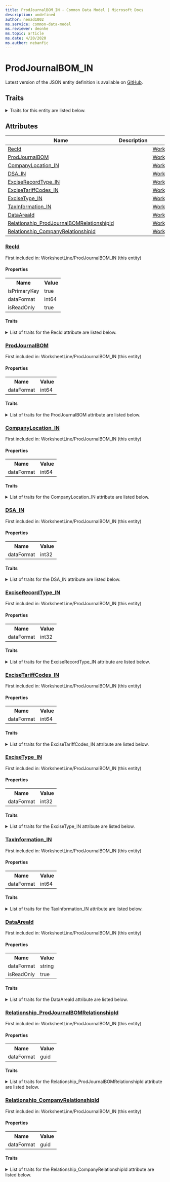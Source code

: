 ```yaml
---
title: ProdJournalBOM_IN - Common Data Model | Microsoft Docs
description: undefined
author: nenad1002
ms.service: common-data-model
ms.reviewer: deonhe
ms.topic: article
ms.date: 4/20/2020
ms.author: nebanfic
---
```


# ProdJournalBOM_IN

  
 Latest version of the JSON entity definition is available on <a href="https://github.com/Microsoft/CDM/tree/master/schemaDocuments/core/operationsCommon/Tables/SupplyChain/Production/WorksheetLine/ProdJournalBOM_IN.cdm.json" target="_blank">GitHub</a>.  

## Traits

<details>
<summary>Traits for this entity are listed below.  
</summary>

**is.identifiedBy**  
  names a specifc identity attribute to use with an entity  <table><tr><th>Parameter</th><th>Value</th><th>Data type</th><th>Explanation</th></tr><tr><td>attribute</td><td>[ProdJournalBOM_IN/(resolvedAttributes)/RecId](#RecId)</td><td>attribute</td><td></td></tr></table>

**is.CDM.entityVersion**  
  <table><tr><th>Parameter</th><th>Value</th><th>Data type</th><th>Explanation</th></tr><tr><td>versionNumber</td><td>"1.0.0"</td><td>string</td><td>semantic version number of the entity</td></tr></table>

**is.application.releaseVersion**  
  <table><tr><th>Parameter</th><th>Value</th><th>Data type</th><th>Explanation</th></tr><tr><td>releaseVersion</td><td>"10.0.13.0"</td><td>string</td><td>semantic version number of the application introducing this entity</td></tr></table>

</details>

## Attributes

|Name|Description|First Included in Instance|
|---|---|---|
|[RecId](#RecId)||<a href="ProdJournalBOM_IN.md" target="_blank">WorksheetLine/ProdJournalBOM_IN</a>|
|[ProdJournalBOM](#ProdJournalBOM)||<a href="ProdJournalBOM_IN.md" target="_blank">WorksheetLine/ProdJournalBOM_IN</a>|
|[CompanyLocation_IN](#CompanyLocation_IN)||<a href="ProdJournalBOM_IN.md" target="_blank">WorksheetLine/ProdJournalBOM_IN</a>|
|[DSA_IN](#DSA_IN)||<a href="ProdJournalBOM_IN.md" target="_blank">WorksheetLine/ProdJournalBOM_IN</a>|
|[ExciseRecordType_IN](#ExciseRecordType_IN)||<a href="ProdJournalBOM_IN.md" target="_blank">WorksheetLine/ProdJournalBOM_IN</a>|
|[ExciseTariffCodes_IN](#ExciseTariffCodes_IN)||<a href="ProdJournalBOM_IN.md" target="_blank">WorksheetLine/ProdJournalBOM_IN</a>|
|[ExciseType_IN](#ExciseType_IN)||<a href="ProdJournalBOM_IN.md" target="_blank">WorksheetLine/ProdJournalBOM_IN</a>|
|[TaxInformation_IN](#TaxInformation_IN)||<a href="ProdJournalBOM_IN.md" target="_blank">WorksheetLine/ProdJournalBOM_IN</a>|
|[DataAreaId](#DataAreaId)||<a href="ProdJournalBOM_IN.md" target="_blank">WorksheetLine/ProdJournalBOM_IN</a>|
|[Relationship_ProdJournalBOMRelationshipId](#Relationship_ProdJournalBOMRelationshipId)||<a href="ProdJournalBOM_IN.md" target="_blank">WorksheetLine/ProdJournalBOM_IN</a>|
|[Relationship_CompanyRelationshipId](#Relationship_CompanyRelationshipId)||<a href="ProdJournalBOM_IN.md" target="_blank">WorksheetLine/ProdJournalBOM_IN</a>|

### <a href=#RecId name="RecId">RecId</a>

First included in: WorksheetLine/ProdJournalBOM_IN (this entity)  

#### Properties

<table><tr><th>Name</th><th>Value</th></tr><tr><td>isPrimaryKey</td><td>true</td></tr><tr><td>dataFormat</td><td>int64</td></tr><tr><td>isReadOnly</td><td>true</td></tr></table>

#### Traits

<details>
<summary>List of traits for the RecId attribute are listed below.</summary>

**is.dataFormat.integer**  
**is.dataFormat.big**  
**is.identifiedBy**  
names a specifc identity attribute to use with an entity  <table><tr><th>Parameter</th><th>Value</th><th>Data type</th><th>Explanation</th></tr><tr><td>attribute</td><td>[ProdJournalBOM_IN/(resolvedAttributes)/RecId](#RecId)</td><td>attribute</td><td></td></tr></table>

**is.readOnly**  
**is.dataFormat.integer**  
**is.dataFormat.big**  
</details>

### <a href=#ProdJournalBOM name="ProdJournalBOM">ProdJournalBOM</a>

First included in: WorksheetLine/ProdJournalBOM_IN (this entity)  

#### Properties

<table><tr><th>Name</th><th>Value</th></tr><tr><td>dataFormat</td><td>int64</td></tr></table>

#### Traits

<details>
<summary>List of traits for the ProdJournalBOM attribute are listed below.</summary>

**is.dataFormat.integer**  
**is.dataFormat.big**  
**is.dataFormat.integer**  
**is.dataFormat.big**  
</details>

### <a href=#CompanyLocation_IN name="CompanyLocation_IN">CompanyLocation_IN</a>

First included in: WorksheetLine/ProdJournalBOM_IN (this entity)  

#### Properties

<table><tr><th>Name</th><th>Value</th></tr><tr><td>dataFormat</td><td>int64</td></tr></table>

#### Traits

<details>
<summary>List of traits for the CompanyLocation_IN attribute are listed below.</summary>

**is.dataFormat.integer**  
**is.dataFormat.big**  
**is.dataFormat.integer**  
**is.dataFormat.big**  
</details>

### <a href=#DSA_IN name="DSA_IN">DSA_IN</a>

First included in: WorksheetLine/ProdJournalBOM_IN (this entity)  

#### Properties

<table><tr><th>Name</th><th>Value</th></tr><tr><td>dataFormat</td><td>int32</td></tr></table>

#### Traits

<details>
<summary>List of traits for the DSA_IN attribute are listed below.</summary>

**is.dataFormat.integer**  
**is.dataFormat.integer**  
</details>

### <a href=#ExciseRecordType_IN name="ExciseRecordType_IN">ExciseRecordType_IN</a>

First included in: WorksheetLine/ProdJournalBOM_IN (this entity)  

#### Properties

<table><tr><th>Name</th><th>Value</th></tr><tr><td>dataFormat</td><td>int32</td></tr></table>

#### Traits

<details>
<summary>List of traits for the ExciseRecordType_IN attribute are listed below.</summary>

**is.dataFormat.integer**  
**is.dataFormat.integer**  
</details>

### <a href=#ExciseTariffCodes_IN name="ExciseTariffCodes_IN">ExciseTariffCodes_IN</a>

First included in: WorksheetLine/ProdJournalBOM_IN (this entity)  

#### Properties

<table><tr><th>Name</th><th>Value</th></tr><tr><td>dataFormat</td><td>int64</td></tr></table>

#### Traits

<details>
<summary>List of traits for the ExciseTariffCodes_IN attribute are listed below.</summary>

**is.dataFormat.integer**  
**is.dataFormat.big**  
**is.dataFormat.integer**  
**is.dataFormat.big**  
</details>

### <a href=#ExciseType_IN name="ExciseType_IN">ExciseType_IN</a>

First included in: WorksheetLine/ProdJournalBOM_IN (this entity)  

#### Properties

<table><tr><th>Name</th><th>Value</th></tr><tr><td>dataFormat</td><td>int32</td></tr></table>

#### Traits

<details>
<summary>List of traits for the ExciseType_IN attribute are listed below.</summary>

**is.dataFormat.integer**  
**is.dataFormat.integer**  
</details>

### <a href=#TaxInformation_IN name="TaxInformation_IN">TaxInformation_IN</a>

First included in: WorksheetLine/ProdJournalBOM_IN (this entity)  

#### Properties

<table><tr><th>Name</th><th>Value</th></tr><tr><td>dataFormat</td><td>int64</td></tr></table>

#### Traits

<details>
<summary>List of traits for the TaxInformation_IN attribute are listed below.</summary>

**is.dataFormat.integer**  
**is.dataFormat.big**  
**is.dataFormat.integer**  
**is.dataFormat.big**  
</details>

### <a href=#DataAreaId name="DataAreaId">DataAreaId</a>

First included in: WorksheetLine/ProdJournalBOM_IN (this entity)  

#### Properties

<table><tr><th>Name</th><th>Value</th></tr><tr><td>dataFormat</td><td>string</td></tr><tr><td>isReadOnly</td><td>true</td></tr></table>

#### Traits

<details>
<summary>List of traits for the DataAreaId attribute are listed below.</summary>

**is.dataFormat.character**  
**is.dataFormat.big**  
**is.dataFormat.array**  
**is.readOnly**  
**is.dataFormat.character**  
**is.dataFormat.array**  
</details>

### <a href=#Relationship_ProdJournalBOMRelationshipId name="Relationship_ProdJournalBOMRelationshipId">Relationship_ProdJournalBOMRelationshipId</a>

First included in: WorksheetLine/ProdJournalBOM_IN (this entity)  

#### Properties

<table><tr><th>Name</th><th>Value</th></tr><tr><td>dataFormat</td><td>guid</td></tr></table>

#### Traits

<details>
<summary>List of traits for the Relationship_ProdJournalBOMRelationshipId attribute are listed below.</summary>

**is.dataFormat.character**  
**is.dataFormat.big**  
**is.dataFormat.array**  
**is.dataFormat.guid**  
**means.identity.entityId**  
**is.linkedEntity.identifier**  
Marks the attribute(s) that hold foreign key references to a linked (used as an attribute) entity. This attribute is added to the resolved entity to enumerate the referenced entities.  <table><tr><th>Parameter</th><th>Value</th><th>Data type</th><th>Explanation</th></tr><tr><td>entityReferences</td><td><table><tr><th>entityReference</th><th>attributeReference</th></tr><tr><td><a href="../../ProductionControl/WorksheetLine/ProdJournalBOM.md" target="_blank">/core/operationsCommon/Tables/SupplyChain/ProductionControl/WorksheetLine/ProdJournalBOM.cdm.json/ProdJournalBOM</a></td><td><a href="../../ProductionControl/WorksheetLine/ProdJournalBOM.md#RecId" target="_blank">RecId</a></td></tr></table></td><td>entity</td><td>a reference to the constant entity holding the list of entity references</td></tr></table>

**is.dataFormat.guid**  
**is.dataFormat.character**  
**is.dataFormat.array**  
</details>

### <a href=#Relationship_CompanyRelationshipId name="Relationship_CompanyRelationshipId">Relationship_CompanyRelationshipId</a>

First included in: WorksheetLine/ProdJournalBOM_IN (this entity)  

#### Properties

<table><tr><th>Name</th><th>Value</th></tr><tr><td>dataFormat</td><td>guid</td></tr></table>

#### Traits

<details>
<summary>List of traits for the Relationship_CompanyRelationshipId attribute are listed below.</summary>

**is.dataFormat.character**  
**is.dataFormat.big**  
**is.dataFormat.array**  
**is.dataFormat.guid**  
**means.identity.entityId**  
**is.linkedEntity.identifier**  
Marks the attribute(s) that hold foreign key references to a linked (used as an attribute) entity. This attribute is added to the resolved entity to enumerate the referenced entities.  <table><tr><th>Parameter</th><th>Value</th><th>Data type</th><th>Explanation</th></tr><tr><td>entityReferences</td><td><table><tr><th>entityReference</th><th>attributeReference</th></tr><tr><td><a href="../../../Finance/Ledger/Main/CompanyInfo.md" target="_blank">/core/operationsCommon/Tables/Finance/Ledger/Main/CompanyInfo.cdm.json/CompanyInfo</a></td><td><a href="../../../Finance/Ledger/Main/CompanyInfo.md#RecId" target="_blank">RecId</a></td></tr></table></td><td>entity</td><td>a reference to the constant entity holding the list of entity references</td></tr></table>

**is.dataFormat.guid**  
**is.dataFormat.character**  
**is.dataFormat.array**  
</details>
